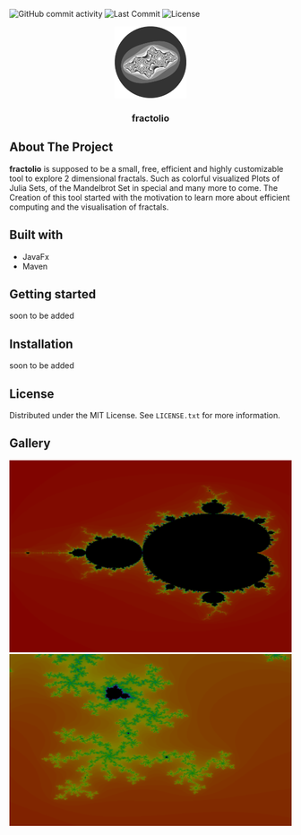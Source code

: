 ![GitHub commit activity][updates-monthly]
![Last Commit][last-commit]
![License][license]
<div align="center">
  <a href="https://github.com/romanamo/fractolio">
    <img src="assets/logo-round.png" alt="Logo" width="128" height="128" style="background:transparent">
  </a>
    <h3 align="center">fractolio</h3>
</div>

## About The Project

**fractolio** is supposed to be a small, free, efficient and highly customizable tool
to explore 2 dimensional fractals.
Such as colorful visualized Plots of Julia Sets, of the Mandelbrot Set in special and many more to come.
The Creation of this tool started with the motivation to learn more about efficient computing and the visualisation
of fractals.

## Built with

* JavaFx
* Maven

## Getting started

soon to be added

## Installation

soon to be added

## License

Distributed under the MIT License. See `LICENSE.txt` for more information.

<!-- Markdown-Links -->
[last-commit]: https://img.shields.io/github/last-commit/romanamo/fractolio
[updates-monthly]: https://img.shields.io/github/commit-activity/m/romanamo/fractolio
[license]: https://img.shields.io/github/license/romanamo/fractolio

## Gallery

![example-0](assets/example_0.PNG)
![example-0](assets/example_1.PNG)

